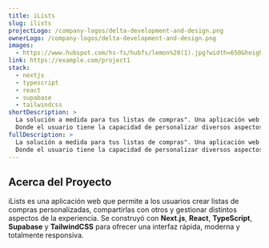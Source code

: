 ```yaml
---
title: iLists
slug: ilists
projectLogo: /company-logos/delta-development-and-design.png
ownerLogo: /company-logos/delta-development-and-design.png
images:
  - https://www.hubspot.com/hs-fs/hubfs/lemon%20(1).jpg?width=650&height=425&name=lemon%20(1).jpg
link: https://example.com/project1
stack:
  - nextjs
  - typescript
  - react
  - supabase
  - tailwindcss
shortDescription: >
  La solución a medida para tus listas de compras". Una aplicación web para crear, gestionar y personalizar listas de compras. 
  Donde el usuario tiene la capacidad de personalizar diversos aspectos de la aplicación, además de poder compartirla con otros usuarios.
fullDescription: >
  La solución a medida para tus listas de compras". Una aplicación web para crear, gestionar y personalizar listas de compras. 
  Donde el usuario tiene la capacidad de personalizar diversos aspectos de la aplicación, además de poder compartirla con otros usuarios.
---
```


## Acerca del Proyecto

iLists es una aplicación web que permite a los usuarios crear listas de compras personalizadas, compartirlas con otros y gestionar distintos aspectos de la experiencia. Se construyó con **Next.js**, **React**, **TypeScript**, **Supabase** y **TailwindCSS** para ofrecer una interfaz rápida, moderna y totalmente responsiva.